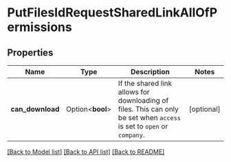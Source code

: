 # PutFilesIdRequestSharedLinkAllOfPermissions

## Properties

Name | Type | Description | Notes
------------ | ------------- | ------------- | -------------
**can_download** | Option<**bool**> | If the shared link allows for downloading of files. This can only be set when `access` is set to `open` or `company`. | [optional]

[[Back to Model list]](../README.md#documentation-for-models) [[Back to API list]](../README.md#documentation-for-api-endpoints) [[Back to README]](../README.md)


